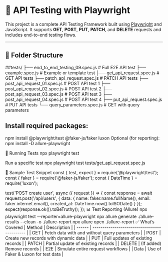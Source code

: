 # 🧪 API Testing with Playwright

This project is a complete API Testing Framework built using [Playwright](https://playwright.dev/) and JavaScript. It supports **GET**, **POST**, **PUT**, **PATCH**, and **DELETE** requests and includes end-to-end testing flows.

---

## 📁 Folder Structure
##tests/
├── end_to_end_testing_09.spec.js     # Full E2E API test
├── example.spec.js                   # Example or template test
├── get_api_request.spec.js           # GET API tests
├── patch_api_request.spec.js         # PATCH API tests
├── post_api_request_01.spec.js       # POST API test 1
├── post_api_request_02.spec.js       # POST API test 2
├── post_api_request_03.spec.js       # POST API test 3
├── post_api_request_04.spec.js       # POST API test 4
├── put_api_request.spec.js           # PUT API tests
└── query_parameters.spec.js          # GET with query parameters



## Install required packages:
npm install @playwright/test @faker-js/faker luxon
Optional (for reporting):
npm install -D allure-playwright

🚀 Running Tests
npx playwright test

Run a specific test
npx playwright test tests/get_api_request.spec.js

🧪 Sample Test Snippet
const { test, expect } = require('@playwright/test');
const { faker } = require('@faker-js/faker');
const { DateTime } = require('luxon');

test('POST create user', async ({ request }) => {
  const response = await request.post('/api/users', {
    data: {
      name: faker.name.fullName(),
      email: faker.internet.email(),
      created_at: DateTime.now().toISODate()
    }
  });
  expect(response.ok()).toBeTruthy();
});
📊 Test Reporting (Allure)
npx playwright test --reporter=allure-playwright
npx allure generate ./allure-results --clean -o ./allure-report
npx allure open ./allure-report
✅ What’s Covered
| Method | Description                                  |
| ------ | -------------------------------------------- |
| GET    | Fetch data with and without query parameters |
| POST   | Create new records with dynamic data         |
| PUT    | Full updates of existing records             |
| PATCH  | Partial update of existing records           |
| DELETE | (If added) Remove records                    |
| E2E    | Simulate entire request workflows            |
| Data   | Use of Faker & Luxon for test data           |

